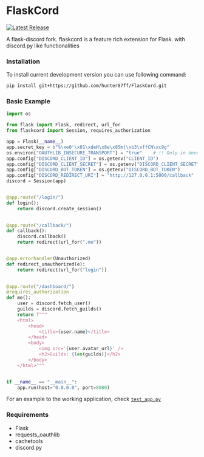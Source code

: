 # FlaskCord
[![Latest Release](https://img.shields.io/github/v/release/hunter87ff/FlaskCord?include_prereleases&label=Latest%20Release&logo=github&sort=semver&style=for-the-badge&logoColor=white)](https://github.com/hunter87ff/FlaskCord/releases)

A flask-discord fork. flaskcord is a feature rich extension for Flask. with discord.py like functionalities


### Installation
To install current development version you can use following command:
```sh
pip install git+https://github.com/hunter87ff/FlaskCord.git
```


### Basic Example
```python
import os

from flask import Flask, redirect, url_for
from flaskcord import Session, requires_authorization

app = Flask(__name__)
app.secret_key = b"%\xe0'\x01\xdeH\x8e\x85m|\xb3\xffCN\xc9g"
os.environ["OAUTHLIB_INSECURE_TRANSPORT"] = "true"    # !! Only in development environment.
app.config["DISCORD_CLIENT_ID"] = os.getenv("CLIENT_ID")
app.config["DISCORD_CLIENT_SECRET"] = os.getenv("DISCORD_CLIENT_SECRET")
app.config["DISCORD_BOT_TOKEN"] = os.getenv("DISCORD_BOT_TOKEN")
app.config["DISCORD_REDIRECT_URI"] = "http://127.0.0.1:5000/callback"
discord = Session(app)


@app.route("/login/")
def login():
    return discord.create_session()
	

@app.route("/callback/")
def callback():
    discord.callback()
    return redirect(url_for(".me"))


@app.errorhandler(Unauthorized)
def redirect_unauthorized(e):
    return redirect(url_for("login"))

	
@app.route("/dashboard/")
@requires_authorization
def me():
    user = discord.fetch_user()
    guilds = discord.fetch_guilds()
    return f"""
    <html>
        <head>
            <title>{user.name}</title>
        </head>
        <body>
            <img src='{user.avatar_url}' />
            <h2>Guilds: {len(guilds)}</h2>
        </body>
    </html>"""


if __name__ == "__main__":
    app.run(host="0.0.0.0", port=8080)
```

For an example to the working application, check [`test_app.py`](example/test_app.py)


### Requirements
* Flask
* requests_oauthlib
* cachetools
* discord.py


<!-- ### Documentation
Head over to [documentation](https://FlaskCord.readthedocs.io/en/latest/) for full API reference.  -->



